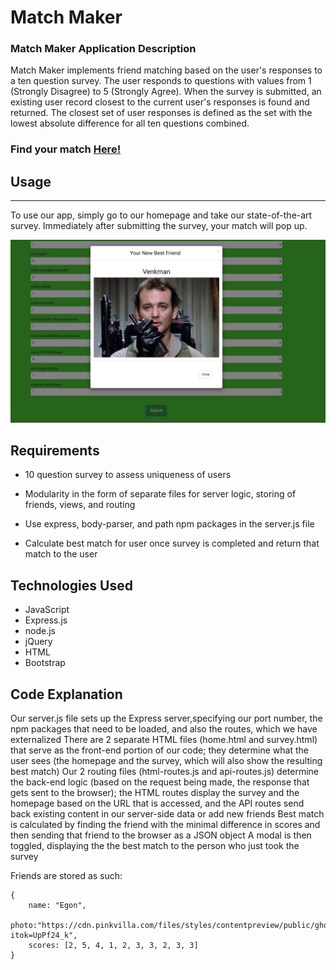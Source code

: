 
# Match Maker

### Match Maker Application Description
Match Maker implements friend matching based on the user's responses to a ten question survey. The user responds to questions with values from 1 (Strongly Disagree) to 5 (Strongly Agree). When the survey is submitted, an existing user record closest to the current user's responses is found and returned. The closest set of user responses is defined as the set with the lowest absolute difference for all ten questions combined.


### Find your match [Here!]()

## Usage
___

To use our app, simply go to our homepage and take our state-of-the-art survey. Immediately after submitting the survey, your match will pop up. 

![pic](img/img-1.png)


## Requirements
* 10 question survey to assess uniqueness of users
* Modularity in the form of separate files for server logic, storing of friends, views, and routing
* Use express, body-parser, and path npm packages in the server.js file

* Calculate best match for user once survey is completed and return that match to the user

## Technologies Used
* JavaScript
* Express.js
* node.js
* jQuery
* HTML
* Bootstrap

## Code Explanation
Our server.js file sets up the Express server,specifying our port number, the npm packages that need to be loaded, and also the routes, which we have externalized
There are 2 separate HTML files (home.html and survey.html) that serve as the front-end portion of our code; they determine what the user sees (the homepage and the survey, which will also show the resulting best match)
Our 2 routing files (html-routes.js and api-routes.js) determine the back-end logic (based on the request being made, the response that gets sent to the browser); the HTML routes display the survey and the homepage based on the URL that is accessed, and the API routes send back existing content in our server-side data or add new friends
Best match is calculated by finding the friend with the minimal difference in scores and then sending that friend to the browser as a JSON object
A modal is then toggled, displaying the the best match to the person who just took the survey

Friends are stored as such:
```
{
    name: "Egon",
	photo:"https://cdn.pinkvilla.com/files/styles/contentpreview/public/ghostbusters_3.jpg?itok=UpPf24_k",
	scores: [2, 5, 4, 1, 2, 3, 3, 2, 3, 3]
}
```

